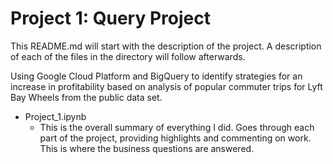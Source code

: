 # Project 1: Query Project

This README.md will start with the description of the project. A description of each of the files in the directory will follow afterwards.

Using Google Cloud Platform and BigQuery to identify strategies for an increase in profitability based on analysis of popular commuter trips for Lyft Bay Wheels from the public data set.

- Project_1.ipynb
    * This is the overall summary of everything I did. Goes through each part of the project, providing highlights and commenting on work. This is where the business questions are answered.
    

